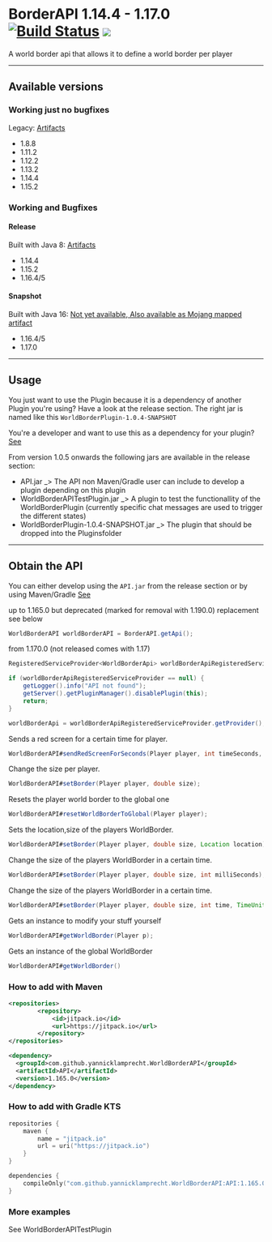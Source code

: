 # BorderAPI 1.14.4 - 1.17.0 [![Build Status](https://travis-ci.org/yannicklamprecht/WorldBorderAPI.svg?branch=master)](https://travis-ci.org/yannicklamprecht/WorldBorderAPI) [![](https://jitpack.io/v/yannicklamprecht/WorldBorderAPI.svg)](https://jitpack.io/#yannicklamprecht/WorldBorderAPI)

A world border api that allows it to define a world border per player

---
## Available versions

### Working just no bugfixes

Legacy: [Artifacts](https://github.com/yannicklamprecht/WorldBorderAPI/releases/tag/1.15.2)
- 1.8.8
- 1.11.2
- 1.12.2
- 1.13.2
- 1.14.4
- 1.15.2

### Working and Bugfixes

#### Release

Built with Java 8: [Artifacts](https://github.com/yannicklamprecht/WorldBorderAPI/releases/tag/1.165.0)
- 1.14.4
- 1.15.2
- 1.16.4/5

#### Snapshot

Built with Java 16: [Not yet available, <span style="text-decoration:underline">Also available as Mojang mapped artifact</span>]()
- 1.16.4/5
- 1.17.0

---

## Usage

You just want to use the Plugin because it is a dependency of another Plugin you're using?
Have a look at the release section. The right jar is named like this `WorldBorderPlugin-1.0.4-SNAPSHOT`

You're a developer and want to use this as a dependency for your plugin? [See](#obtain-the-api)

From version 1.0.5 onwards the following jars are available in the release section:
- API.jar _> The API non Maven/Gradle user can include to develop a plugin depending on this plugin
- WorldBorderAPITestPlugin.jar _> A plugin to test the functionallity of the WorldBorderPlugin (currently specific chat messages are used to trigger the different states)
 - WorldBorderPlugin-1.0.4-SNAPSHOT.jar _> The plugin that should be dropped into the Pluginsfolder

---
## Obtain the API

You can either develop using the `API.jar` from the release section or by using Maven/Gradle [See](#how-to-add-it-with-maven)


up to 1.165.0 but deprecated (marked for removal with 1.190.0) replacement see below
```java
WorldBorderAPI worldBorderAPI = BorderAPI.getApi();
```

from 1.170.0 (not released comes with 1.17)
```java
RegisteredServiceProvider<WorldBorderApi> worldBorderApiRegisteredServiceProvider = getServer().getServicesManager().getRegistration(WorldBorderApi.class);

if (worldBorderApiRegisteredServiceProvider == null) {
    getLogger().info("API not found");
    getServer().getPluginManager().disablePlugin(this);
    return;
}

worldBorderApi = worldBorderApiRegisteredServiceProvider.getProvider();
```

Sends a red screen for a certain time for player.


```java
WorldBorderAPI#sendRedScreenForSeconds(Player player, int timeSeconds, JavaPlugin javaPlugin);
```

Change the size per player.

```java
WorldBorderAPI#setBorder(Player player, double size);
```

Resets the player world border to the global one

```java
WorldBorderAPI#resetWorldBorderToGlobal(Player player);
```

Sets the location,size of the players WorldBorder.

```java
WorldBorderAPI#setBorder(Player player, double size, Location location);
```

Change the size of the players WorldBorder in a certain time.

```java
WorldBorderAPI#setBorder(Player player, double size, int milliSeconds);
```

Change the size of the players WorldBorder in a certain time.

```java
WorldBorderAPI#setBorder(Player player, double size, int time, TimeUnit timeUnit);
```

Gets an instance to modify your stuff yourself

```java
WorldBorderAPI#getWorldBorder(Player p);
```

Gets an instance of the global WorldBorder

```java
WorldBorderAPI#getWorldBorder()
```

### How to add with Maven

```xml
<repositories>
        <repository>
            <id>jitpack.io</id>
            <url>https://jitpack.io</url>
        </repository>
</repositories>
 ```
 
 ```xml
<dependency>
   <groupId>com.github.yannicklamprecht.WorldBorderAPI</groupId>
   <artifactId>API</artifactId>
   <version>1.165.0</version>
</dependency>
```

### How to add with Gradle KTS

```kotlin
repositories {
    maven {
        name = "jitpack.io"
        url = uri("https://jitpack.io")
    }    
}
```

````kotlin
dependencies {
    compileOnly("com.github.yannicklamprecht.WorldBorderAPI:API:1.165.0")
}
````


### More examples

See WorldBorderAPITestPlugin


